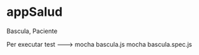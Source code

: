 # appSalud
Bascula, Paciente

Per executar test ---> mocha bascula.js
                        mocha bascula.spec.js
                        
                        
                        

